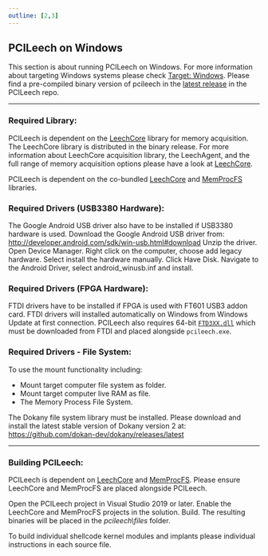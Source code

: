 ```yaml
---
outline: [2,3]
---
```




## PCILeech on Windows

This section is about running PCILeech on Windows. For more information about targeting Windows systems please check [Target: Windows](https://github.com/ufrisk/pcileech/wiki/Target-Windows).
Please find a pre-compiled binary version of pcileech in the [latest release](https://github.com/ufrisk/pcileech/releases/latest) in the PCILeech repo.

***

### Required Library:

PCILeech is dependent on the [LeechCore](https://github.com/ufrisk/LeechCore) library for memory acquisition. The LeechCore library is distributed in the binary release. For more information about LeechCore acquisition library, the LeechAgent, and the full range of memory acquisition options please have a look at [LeechCore](https://github.com/ufrisk/LeechCore).

PCILeech is dependent on the co-bundled [LeechCore](https://github.com/ufrisk/LeechCore) and [MemProcFS](https://github.com/ufrisk/MemProcFS) libraries.

### Required Drivers (USB3380 Hardware):

The Google Android USB driver also have to be installed if USB3380 hardware is used. Download the Google Android USB driver from: http://developer.android.com/sdk/win-usb.html#download Unzip the driver. Open Device Manager. Right click on the computer, choose add legacy hardware. Select install the hardware manually. Click Have Disk. Navigate to the Android Driver, select android_winusb.inf and install.

### Required Drivers (FPGA Hardware):

FTDI drivers have to be installed if FPGA is used with FT601 USB3 addon card. FTDI drivers will installed automatically on Windows from Windows Update at first connection. PCILeech also requires 64-bit [`FTD3XX.dll`](https://ftdichip.com/wp-content/uploads/2023/11/FTD3XXLibrary_v1.3.0.8.zip) which must be downloaded from FTDI and placed alongside `pcileech.exe`.

### Required Drivers - File System:

To use the mount functionality including:
- Mount target computer file system as folder.
- Mount target computer live RAM as file.
- The Memory Process File System.

The Dokany file system library must be installed. Please download and install the latest stable version of Dokany version 2 at: https://github.com/dokan-dev/dokany/releases/latest

***

### Building PCILeech:

PCILeech is dependent on [LeechCore](https://github.com/ufrisk/LeechCore) and [MemProcFS](https://github.com/ufrisk/MemProcFS). Please ensure LeechCore and MemProcFS are placed alongside PCILeech.

Open the PCILeech project in Visual Studio 2019 or later. Enable the LeechCore and MemProcFS projects in the solution. Build. The resulting binaries will be placed in the _pcileech\files_ folder.

To build individual shellcode kernel modules and implants please individual instructions in each source file.